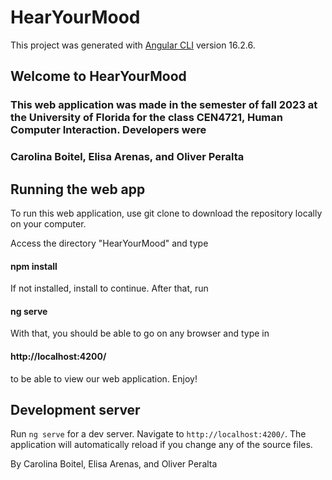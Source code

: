 # HearYourMood

This project was generated with [Angular CLI](https://github.com/angular/angular-cli) version 16.2.6.

## Welcome to HearYourMood

### This web application was made in the semester of fall 2023 at the University of Florida for the class CEN4721, Human Computer Interaction. Developers were

### Carolina Boitel, Elisa Arenas, and Oliver Peralta

## Running the web app

To run this web application, use git clone to download the repository locally on your computer.

Access the directory "HearYourMood" and type 

#### npm install

If not installed, install to continue. After that, run 

#### ng serve

With that, you should be able to go on any browser and type in 

#### http://localhost:4200/

to be able to view our web application. Enjoy!

## Development server

Run `ng serve` for a dev server. Navigate to `http://localhost:4200/`. The application will automatically reload if you change any of the source files.

By Carolina Boitel, Elisa Arenas, and Oliver Peralta
